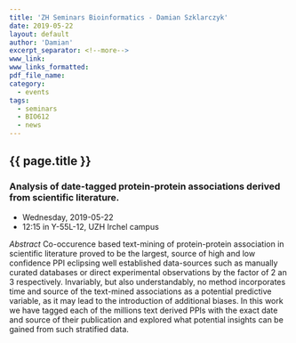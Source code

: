 ```yaml
---
title: 'ZH Seminars Bioinformatics - Damian Szklarczyk'
date: 2019-05-22
layout: default
author: 'Damian'
excerpt_separator: <!--more-->
www_link:
www_links_formatted:
pdf_file_name:
category:
  - events
tags:
  - seminars
  - BIO612
  - news
---
```


## {{ page.title }}

### Analysis of date-tagged protein-protein associations derived from scientific literature.

* Wednesday, 2019-05-22
* 12:15 in Y-55L-12, UZH Irchel campus

<!--more-->

*Abstract* Co-occurence based text-mining of protein-protein association in scientific literature proved to be the largest, source of high and low confidence PPI eclipsing well established data-sources such as manually curated databases or direct experimental observations by the factor of 2 an 3 respectively. Invariably, but also understandably, no method incorporates time and source of the text-mined associations as a potential predictive variable, as it may lead to the introduction of additional biases. In this work we have tagged each of the millions text derived PPIs with the exact date and source of their publication and explored what potential insights can be gained from such stratified data.
 
